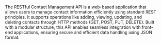The RESTful Contact Management API is a web-based application that allows users to manage contact information efficiently using standard REST principles. It supports operations like adding, viewing, updating, and deleting contacts through HTTP methods (GET, POST, PUT, DELETE). Built with a modular structure, this API enables seamless integration with front-end applications, ensuring secure and efficient data handling using JSON format.

